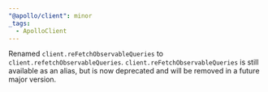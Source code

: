 ```yaml
---
"@apollo/client": minor
_tags:
  - ApolloClient
---
```


Renamed `client.reFetchObservableQueries` to `client.refetchObservableQueries`.
`client.reFetchObservableQueries` is still available as an alias, but is now
deprecated and will be removed in a future major version.
